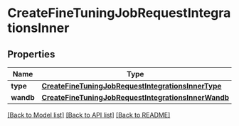 # CreateFineTuningJobRequestIntegrationsInner

## Properties
Name | Type | Description | Notes
------------ | ------------- | ------------- | -------------
**type** | [**CreateFineTuningJobRequestIntegrationsInnerType**](CreateFineTuningJobRequestIntegrationsInnerType.md) |  | 
**wandb** | [**CreateFineTuningJobRequestIntegrationsInnerWandb**](CreateFineTuningJobRequestIntegrationsInnerWandb.md) |  | 

[[Back to Model list]](../README.md#documentation-for-models) [[Back to API list]](../README.md#documentation-for-api-endpoints) [[Back to README]](../README.md)


